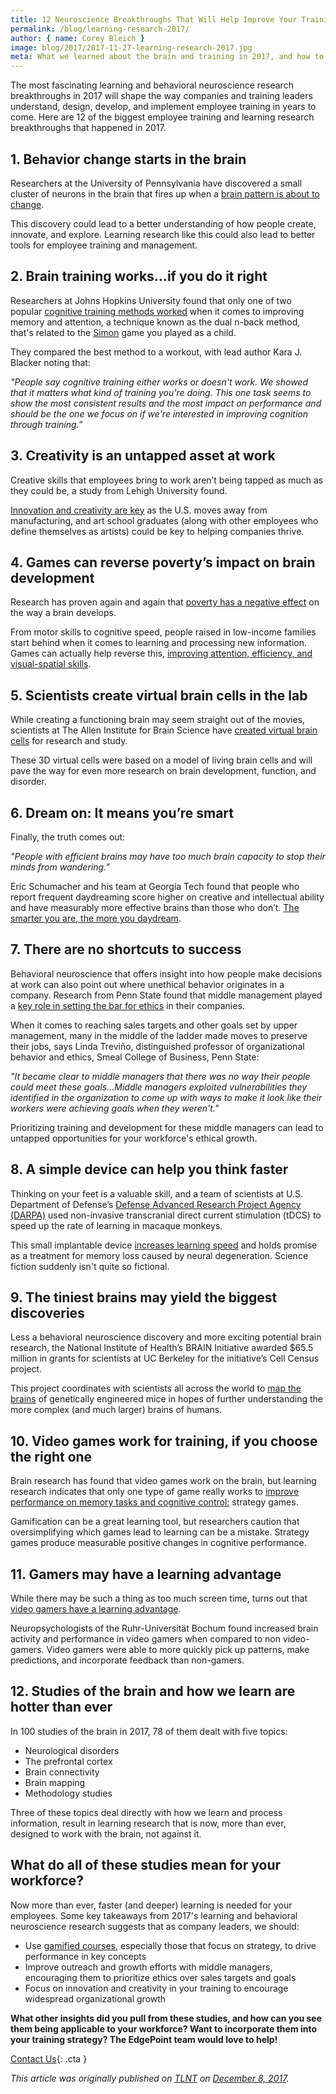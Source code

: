 ```yaml
---
title: 12 Neuroscience Breakthroughs That Will Help Improve Your Training
permalink: /blog/learning-research-2017/
author: { name: Corey Bleich }
image: blog/2017/2017-11-27-learning-research-2017.jpg
meta: What we learned about the brain and training in 2017, and how to apply it to your employee learning programs. 
---
```


The most fascinating learning and behavioral neuroscience research breakthroughs in 2017 will shape the way companies and training leaders understand, design, develop, and implement employee training in years to come. Here are 12 of the biggest employee training and learning research breakthroughs that happened in 2017.

## 1. Behavior change starts in the brain

Researchers at the University of Pennsylvania have discovered a small cluster of neurons in the brain that fires up when a [brain pattern is about to change](https://news.upenn.edu/news/researchers-discover-which-brain-region-motivates-behavior-change).

This discovery could lead to a better understanding of how people create, innovate, and explore. Learning research like this could also lead to better tools for employee training and management.

## 2. Brain training works…if you do it right

Researchers at Johns Hopkins University found that only one of two popular [cognitive training methods worked](http://releases.jhu.edu/2017/10/17/johns-hopkins-finds-training-exercise-that-boosts-brain-power/) when it comes to improving memory and attention, a technique known as the dual n-back method, that's related to the [Simon](https://en.wikipedia.org/wiki/Simon_(game)) game you played as a child.

They compared the best method to a workout, with lead author Kara J. Blacker noting that:

<cite>"People say cognitive training either works or doesn't work. We showed that it matters what kind of training you're doing. This one task seems to show the most consistent results and the most impact on performance and should be the one we focus on if we're interested in improving cognition through training.”</cite>

## 3. Creativity is an untapped asset at work

Creative skills that employees bring to work aren’t being tapped as much as they could be, a study from Lehigh University found.

[Innovation and creativity are key](https://www1.lehigh.edu/news/study-reveals-untapped-creativity-us-workforce) as the U.S. moves away from manufacturing, and art school graduates (along with other employees who define themselves as artists) could be key to helping companies thrive.

## 4. Games can reverse poverty’s impact on brain development

Research has proven again and again that [poverty has a negative effect](https://www.nature.com/articles/nn.3983) on the way a brain develops.

From motor skills to cognitive speed, people raised in low-income families start behind when it comes to learning and processing new information. Games can actually help reverse this, [improving attention, efficiency, and visual-spatial skills](https://www.sciencedaily.com/releases/2017/06/170622103824.htm).

## 5. Scientists create virtual brain cells in the lab

While creating a functioning brain may seem straight out of the movies, scientists at The Allen Institute for Brain Science have [created virtual brain cells](http://bgr.com/2017/10/26/brain-cell-computer-model-allen-institute-research/) for research and study.

These 3D virtual cells were based on a model of living brain cells and will pave the way for even more research on brain development, function, and disorder.

## 6. Dream on: It means you’re smart

Finally, the truth comes out:

<cite>"People with efficient brains may have too much brain capacity to stop their minds from wandering.”</cite>

Eric Schumacher and his team at Georgia Tech found that people who report frequent daydreaming score higher on creative and intellectual ability and have measurably more effective brains than those who don’t. [The smarter you are, the more you daydream](https://www.eurekalert.org/pub_releases/2017-10/giot-dig102417.php).

## 7. There are no shortcuts to success

Behavioral neuroscience that offers insight into how people make decisions at work can also point out where unethical behavior originates in a company. Research from Penn State found that middle management played a [key role in setting the bar for ethics](http://news.psu.edu/story/485920/2017/10/05/research/middle-managers-may-turn-unethical-behavior-face-unrealisticm) in their companies.

When it comes to reaching sales targets and other goals set by upper management, many in the middle of the ladder made moves to preserve their jobs, says Linda Treviño, distinguished professor of organizational behavior and ethics, Smeal College of Business, Penn State:

<cite>"It became clear to middle managers that there was no way their people could meet these goals…Middle managers exploited vulnerabilities they identified in the organization to come up with ways to make it look like their workers were achieving goals when they weren't."</cite>

Prioritizing training and development for these middle managers can lead to untapped opportunities for your workforce's ethical growth.

## 8. A simple device can help you think faster

Thinking on your feet is a valuable skill, and a team of scientists at U.S. Department of Defense’s [Defense Advanced Research Project Agency (DARPA)](https://www.darpa.mil/) used non-invasive transcranial direct current stimulation (tDCS) to speed up the rate of learning in macaque monkeys.

This small implantable device [increases learning speed](https://www.cell.com/current-biology/fulltext/S0960-9822(17)31185-5) and holds promise as a treatment for memory loss caused by neural degeneration. Science fiction suddenly isn't quite so fictional.

## 9. The tiniest brains may yield the biggest discoveries

Less a behavioral neuroscience discovery and more exciting potential brain research, the National Institute of Health’s BRAIN Initiative awarded $65.5 million in grants for scientists at UC Berkeley for the initiative’s Cell Census project.

This project coordinates with scientists all across the world to [map the brains](http://www.dailycal.org/2017/10/25/national-institutes-health-grants-65-5-million-uc-berkeley-brain-research/) of genetically engineered mice in hopes of further understanding the more complex (and much larger) brains of humans.

## 10. Video games work for training, if you choose the right one

Brain research has found that video games work on the brain, but learning research indicates that only one type of game really works to [improve performance on memory tasks and cognitive control:](https://www.ncbi.nlm.nih.gov/pubmed/28968249) strategy games.

Gamification can be a great learning tool, but researchers caution that oversimplifying which games lead to learning can be a mistake. Strategy games produce measurable positive changes in cognitive performance.

## 11. Gamers may have a learning advantage

While there may be such a thing as too much screen time, turns out that [video gamers have a learning advantage](http://news.rub.de/english/press-releases/2017-09-29-neuroscience-gamers-have-advantage-learning).

Neuropsychologists of the Ruhr-Universität Bochum found increased brain activity and performance in video gamers when compared to non video-gamers. Video gamers were able to more quickly pick up patterns, make predictions, and incorporate feedback than non-gamers.

## 12. Studies of the brain and how we learn are hotter than ever

In 100 studies of the brain in 2017, 78 of them dealt with five topics:

*  Neurological disorders
*  The prefrontal cortex
*  Brain connectivity
*  Brain mapping
*  Methodology studies

Three of these topics deal directly with how we learn and process information, result in learning research that is now, more than ever, designed to work with the brain, not against it.

## What do all of these studies mean for your workforce?

Now more than ever, faster (and deeper) learning is needed for your employees. Some key takeaways from 2017's learning and behavioral neuroscience research suggests that as company leaders, we should:

*  Use [gamified courses](/blog/gamification-in-elearning), especially those that focus on strategy, to drive performance in key concepts
*  Improve outreach and growth efforts with middle managers, encouraging them to prioritize ethics over sales targets and goals
*  Focus on innovation and creativity in your training to encourage widespread organizational growth

<strong>What other insights did you pull from these studies, and how can you see them being applicable to your workforce? Want to incorporate them into your training strategy? The EdgePoint team would love to help!</strong>

[Contact Us](/contact/ ){: .cta }

<em>This article was originally published on [TLNT](https://www.tlnt.com/) on [December 8, 2017](https://www.tlnt.com/neuroscience-breakthroughs-that-will-help-improve-training/).</em>
